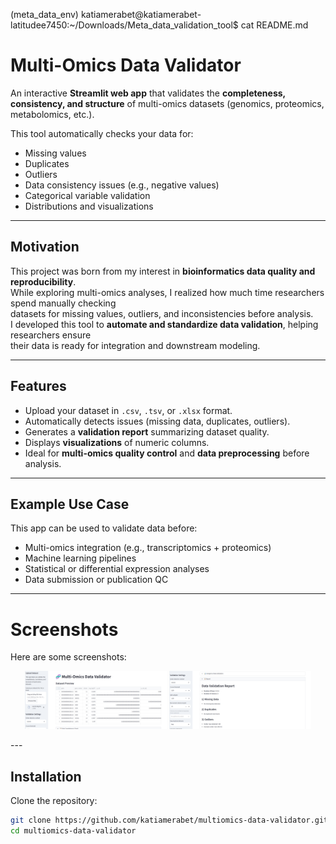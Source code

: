 (meta_data_env) katiamerabet@katiamerabet-latitudee7450:~/Downloads/Meta_data_validation_tool$ cat README.md
# Multi-Omics Data Validator

An interactive **Streamlit web app** that validates the **completeness, consistency, and structure** of multi-omics datasets (genomics, proteomics, metabolomics, etc.).

This tool automatically checks your data for:
- Missing values  
- Duplicates  
- Outliers  
- Data consistency issues (e.g., negative values)  
- Categorical variable validation  
- Distributions and visualizations  

---

##  Motivation

This project was born from my interest in **bioinformatics data quality and reproducibility**.  
While exploring multi-omics analyses, I realized how much time researchers spend manually checking  
datasets for missing values, outliers, and inconsistencies before analysis.  
I developed this tool to **automate and standardize data validation**, helping researchers ensure  
their data is ready for integration and downstream modeling.

---

##  Features

- Upload your dataset in `.csv`, `.tsv`, or `.xlsx` format.  
- Automatically detects issues (missing data, duplicates, outliers).  
- Generates a **validation report** summarizing dataset quality.  
- Displays **visualizations** of numeric columns.  
- Ideal for **multi-omics quality control** and **data preprocessing** before analysis.

---

##  Example Use Case

This app can be used to validate data before:
- Multi-omics integration (e.g., transcriptomics + proteomics)
- Machine learning pipelines
- Statistical or differential expression analyses
- Data submission or publication QC

---

# Screenshots

Here are some screenshots:

<p align="center">
  <img src="assets/Screenshot_20251026_111254.png" width="45%"/>
  <img src="assets/Screenshot_20251026_111543.png" width="45%"/>
</p>
---

##  Installation

Clone the repository:
```bash
git clone https://github.com/katiamerabet/multiomics-data-validator.git
cd multiomics-data-validator